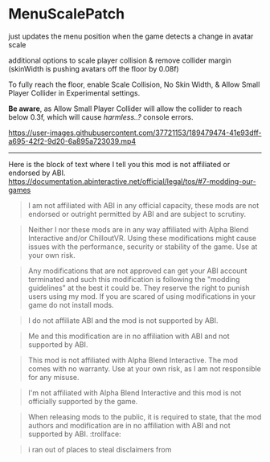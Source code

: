 # MenuScalePatch

just updates the menu position when the game detects a change in avatar scale

additional options to scale player collision & remove collider margin (skinWidth is pushing avatars off the floor by 0.08f)

To fully reach the floor, enable Scale Collision, No Skin Width, & Allow Small Player Collider in Experimental settings.

**Be aware**, as Allow Small Player Collider will allow the collider to reach below 0.3f, which will cause *harmless..?* console errors.



https://user-images.githubusercontent.com/37721153/189479474-41e93dff-a695-42f2-9d20-6a895a723039.mp4

---

Here is the block of text where I tell you this mod is not affiliated or endorsed by ABI. 
https://documentation.abinteractive.net/official/legal/tos/#7-modding-our-games

> I am not affiliated with ABI in any official capacity, these mods are not endorsed or outright permitted by ABI and are subject to scrutiny.

> Neither I nor these mods are in any way affiliated with Alpha Blend Interactive and/or ChilloutVR. Using these modifications might cause issues with the performance, security or stability of the game. Use at your own risk.

> Any modifications that are not approved can get your ABI account terminated and such this modification is following the "modding guidelines" at the best it could be.
> They reserve the right to punish users using my mod.
> If you are scared of using modifications in your game do not install mods.

> I do not affiliate ABI and the mod is not supported by ABI.

> Me and this modification are in no affiliation with ABI and not supported by ABI.

> This mod is not affiliated with Alpha Blend Interactive. The mod comes with no warranty. Use at your own risk, as I am not responsible for any misuse.

> I'm not affiliated with Alpha Blend Interactive and this mod is not officially supported by the game.

> When releasing mods to the public, it is required to state, that the mod authors and modification are in no affiliation with ABI and not supported by ABI. :trollface:

> i ran out of places to steal disclaimers from
